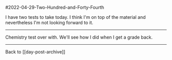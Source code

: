 #2022-04-29-Two-Hundred-and-Forty-Fourth

I have two tests to take today.  I think I'm on top of the material and nevertheless I'm not looking forward to it.

---
Chemistry test over with.  We'll see how I did when I get a grade back.

---
Back to [[day-post-archive]]